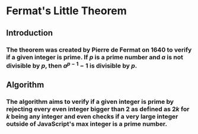 # Fermat's Little Theorem

## Introduction
### The theorem was created by Pierre de Fermat on 1640 to verify if a given integer is prime. If $p$ is a prime number and $a$ is not divisible by $p$, then $a^{p-1}-1$ is divisible by $p$.

## Algorithm
### The algorithm aims to verify if a given integer is prime by rejecting every even integer bigger than 2 as defined as $2k$ for $k$ being any integer and even checks if a very large integer outside of JavaScript's max integer is a prime number.
